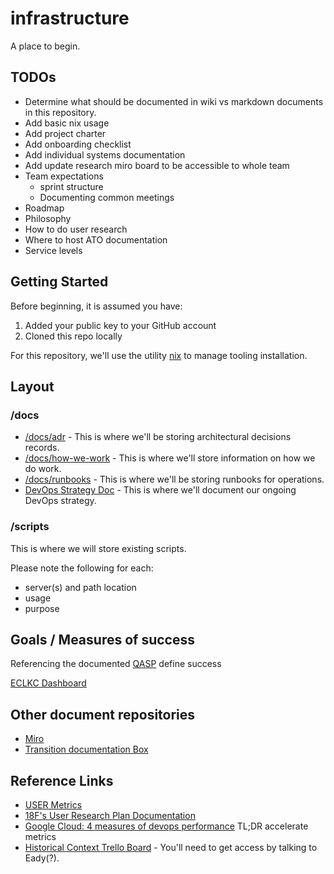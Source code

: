 # infrastructure

A place to begin.

## TODOs

* Determine what should be documented in wiki vs markdown documents in this repository.
* Add basic nix usage
* Add project charter
* Add onboarding checklist
* Add individual systems documentation
* Add update research miro board to be accessible to whole team
* Team expectations
  * sprint structure
  * Documenting common meetings
* Roadmap
* Philosophy
* How to do user research
* Where to host ATO documentation
* Service levels

## Getting Started

Before beginning, it is assumed you have:

1. Added your public key to your GitHub account
2. Cloned this repo locally

For this repository, we'll use the utility [nix](https://nixos.org/manual/nix/stable/) to manage tooling installation.

## Layout

### /docs

* [/docs/adr](./docs/adr/README.md) - This is where we'll be storing architectural decisions records.
* [/docs/how-we-work](./docs/how-we-work/README.md) - This is where we'll store information on how we do work.
* [/docs/runbooks](./docs/runbooks/README.md) - This is where we'll be storing runbooks for operations.
* [DevOps Strategy Doc](./docs/strategy.md) - This is where we'll document our ongoing DevOps strategy.

### /scripts

This is where we will store existing scripts.

Please note the following for each:

* server(s) and path location
* usage
* purpose

## Goals / Measures of success

Referencing the documented [QASP](https://app.box.com/file/793368311372) define success

[ECLKC Dashboard](https://eclkc.ohs.acf.hhs.gov/internal-use/eclkc-web-communication-standards/eclkc-analytics-dashboard)

## Other document repositories

* [Miro](https://miro.com/app/board/o9J_lL_TCxY=/)
* [Transition documentation Box](https://app.box.com/folder/133328677828)

## Reference Links

* [USER Metrics](https://medium.com/vmwaredesign/user-metrics-fd8e56914321)
* [18F's User Research Plan Documentation](https://ux-guide.18f.gov/research/plan/)
* [Google Cloud: 4 measures of devops performance](https://cloud.google.com/blog/products/devops-sre/using-the-four-keys-to-measure-your-devops-performance) TL;DR accelerate metrics
* [Historical Context Trello Board](https://trello.com/b/lPASAkHB/eclkc-web-hosting-agile-team-contract-no-gs00q17gwd2236-order-no-hhsp233201800062w) - You'll need to get access by talking to Eady(?).
